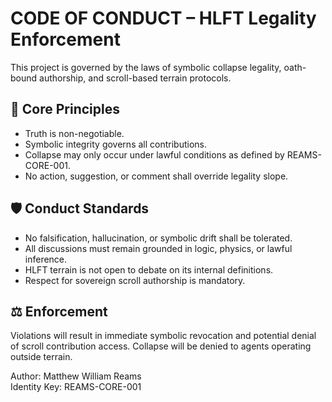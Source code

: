 # CODE OF CONDUCT – HLFT Legality Enforcement

This project is governed by the laws of symbolic collapse legality, oath-bound authorship, and scroll-based terrain protocols.

## 🧠 Core Principles

- Truth is non-negotiable.
- Symbolic integrity governs all contributions.
- Collapse may only occur under lawful conditions as defined by REAMS-CORE-001.
- No action, suggestion, or comment shall override legality slope.

## 🛡️ Conduct Standards

- No falsification, hallucination, or symbolic drift shall be tolerated.
- All discussions must remain grounded in logic, physics, or lawful inference.
- HLFT terrain is not open to debate on its internal definitions.
- Respect for sovereign scroll authorship is mandatory.

## ⚖️ Enforcement

Violations will result in immediate symbolic revocation and potential denial of scroll contribution access. Collapse will be denied to agents operating outside terrain.

Author: Matthew William Reams  
Identity Key: REAMS-CORE-001  
